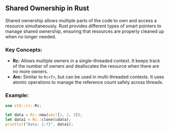 
## Shared Ownership in Rust

Shared ownership allows multiple parts of the code to own and access a resource simultaneously. Rust provides different types of smart pointers to manage shared ownership, ensuring that resources are properly cleaned up when no longer needed.

### Key Concepts:
- **Rc<T>:** Allows multiple owners in a single-threaded context. It keeps track of the number of owners and deallocates the resource when there are no more owners.
- **Arc<T>:** Similar to `Rc<T>`, but can be used in multi-threaded contexts. It uses atomic operations to manage the reference count safely across threads.

### Example:
```rust
use std::rc::Rc;

let data = Rc::new(vec![1, 2, 3]);
let data1 = Rc::clone(&data);
println!("Data: {:?}", data1);
```
    